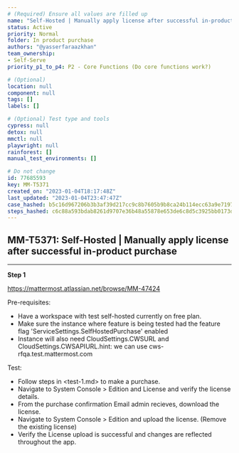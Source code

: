 ```yaml
---
# (Required) Ensure all values are filled up
name: "Self-Hosted | Manually apply license after successful in-product purchase"
status: Active
priority: Normal
folder: In product purchase
authors: "@yasserfaraazkhan"
team_ownership: 
- Self-Serve
priority_p1_to_p4: P2 - Core Functions (Do core functions work?)

# (Optional)
location: null
component: null
tags: []
labels: []

# (Optional) Test type and tools
cypress: null
detox: null
mmctl: null
playwright: null
rainforest: []
manual_test_environments: []

# Do not change
id: 77685593
key: MM-T5371
created_on: "2023-01-04T18:17:48Z"
last_updated: "2023-01-04T23:47:47Z"
case_hashed: b5c16d967206b3b3af39d217cc9c8b7605b9b8ca24b114ecc63a9e719783919c9b51a6317615b4b0be2e7b98a260865a
steps_hashed: c6c88a593bdab8261d9707e36b48a55878e653de6c8d5c3925bb0173d1fbffe0d603a41649212ae09a050c8f37019321
---
```


<!-- (Auto-generated) Based on frontmatter's "key" and "name" -->

## MM-T5371: Self-Hosted | Manually apply license after successful in-product purchase

---

**Step 1**

<https://mattermost.atlassian.net/browse/MM-47424>

Pre-requisites:

- Have a workspace with test self-hosted currently on free plan.
- Make sure the instance where feature is being tested had the feature flag 'ServiceSettings.SelfHostedPurchase' enabled
- Instance will also need CloudSettings.CWSURL and CloudSettings.CWSAPIURL.hint: we can use cws-rfqa.test.mattermost.com

Test:

- Follow steps in \<test-1.md> to make a purchase.
- Navigate to System Console > Edition and License and verify the license details.
- From the purchase confirmation Email admin recieves, download the license.
- Navigate to System Console > Edition and upload the license. (Remove the existing license)
- Verify the License upload is successful and changes are reflected throughout the app.
